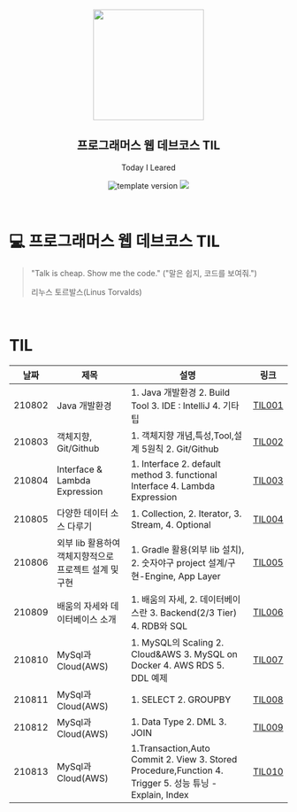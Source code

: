 <br/>
<p align="middle" >
  <img width="200px;" src="./src/images/prgms-logo.png"/>
</p>
<h2 align="middle">프로그래머스 웹 데브코스 TIL</h2>
<p align="middle">Today I Leared</p>
<p align="middle">
  <img src="https://img.shields.io/badge/version-1.0.0-blue?style=flat-square" alt="template version"/>
  <img src="https://img.shields.io/badge/language-md-md.svg?style=flat-square"/>
</p>

<p align="middle">
  <!-- <a href="#">☕ 블로그 링크</a> -->  
</p>

<br/>

# 💻 프로그래머스 웹 데브코스 TIL

> "Talk is cheap. Show me the code."
> ("말은 쉽지, 코드를 보여줘.")
>
> 리누스 토르발스(Linus Torvalds)

<br/>

# TIL
|날짜|제목|설명|링크|
|---|---|---|---|
|210802|Java 개발환경|1. Java 개발환경 2. Build Tool 3. IDE : IntelliJ 4. 기타 팁|[TIL001](https://velog.io/@pro-park-gation/210802-Java%EA%B0%9C%EB%B0%9C%ED%99%98%EA%B2%BD%EA%B8%B0%ED%83%80Tip)|
|210803|객체지향, Git/Github|1. 객체지향 개념,특성,Tool,설계 5원칙 2. Git/Github|[TIL002](https://velog.io/@pro-park-gation/TIL-210803)|
|210804|Interface & Lambda Expression|1. Interface 2. default method 3. functional Interface 4. Lambda Expression|[TIL003](https://velog.io/@pro-park-gation/TIL-210803)|
|210805|다양한 데이터 소스 다루기|1. Collection, 2. Iterator, 3. Stream, 4. Optional|[TIL004](https://velog.io/@pro-park-gation/TIL-210805)|
|210806|외부 lib 활용하여 객체지향적으로 프로젝트 설계 및 구현|1. Gradle 활용(외부 lib 설치), 2. 숫자야구 project 설계/구현-Engine, App Layer|[TIL005](https://velog.io/@pro-park-gation/TIL-210806)|
|210809|배움의 자세와 데이터베이스 소개|1. 배움의 자세, 2. 데이터베이스란 3. Backend(2/3 Tier) 4. RDB와 SQL|[TIL006](https://velog.io/@pro-park-gation/TIL-210809)|
|210810|MySql과 Cloud(AWS)|1. MySQL의 Scaling 2. Cloud&AWS 3. MySQL on Docker 4. AWS RDS 5. DDL 예제|[TIL007](https://velog.io/@pro-park-gation/TIL-210810)|
|210811|MySql과 Cloud(AWS)|1. SELECT 2. GROUPBY|[TIL008](https://velog.io/@pro-park-gation/TIL-210811)|
|210812|MySql과 Cloud(AWS)|1. Data Type 2. DML 3. JOIN|[TIL009](https://velog.io/@pro-park-gation/TIL-210812)|
|210813|MySql과 Cloud(AWS)|1.Transaction,Auto Commit 2. View 3. Stored Procedure,Function 4. Trigger 5. 성능 튜닝 - Explain, Index|[TIL010](https://velog.io/@pro-park-gation/TIL-210813-31kmo9xr)|
 
